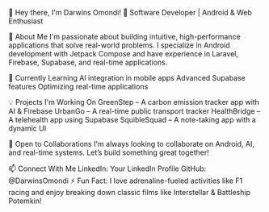 👋 Hey there, I'm Darwins Omondi!
🚀 Software Developer | Android & Web Enthusiast

👀 About Me
I'm passionate about building intuitive, high-performance applications that solve real-world problems. I specialize in Android development with Jetpack Compose and have experience in Laravel, Firebase, Supabase, and real-time applications.

🌱 Currently Learning
AI integration in mobile apps
Advanced Supabase features
Optimizing real-time applications


💡 Projects I'm Working On
GreenStep – A carbon emission tracker app with AI & Firebase
UrbanGo – A real-time public transport tracker
HealthBridge – A telehealth app using Supabase
SquibleSquad – A note-taking app with a dynamic UI



💞️ Open to Collaborations
I'm always looking to collaborate on Android, AI, and real-time systems. Let’s build something great together!

📫 Connect With Me
LinkedIn: Your LinkedIn Profile
GitHub: @DarwinsOmondi
⚡ Fun Fact: I love adrenaline-fueled activities like F1 racing and enjoy breaking down classic films like Interstellar & Battleship Potemkin!

